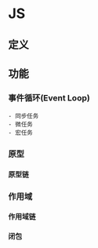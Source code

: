 # JS #

## 定义 ##

## 功能 ##
### 事件循环(Event Loop) ###
    - 同步任务
    - 微任务
    - 宏任务

### 原型 ###
#### 原型链 ####

### 作用域 ###
#### 作用域链 ####
#### 闭包 ####